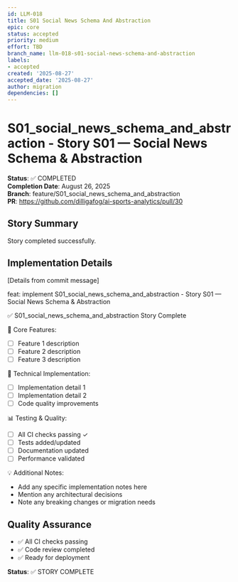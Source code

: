 ```yaml
---
id: LLM-018
title: S01 Social News Schema And Abstraction
epic: core
status: accepted
priority: medium
effort: TBD
branch_name: llm-018-s01-social-news-schema-and-abstraction
labels:
- accepted
created: '2025-08-27'
accepted_date: '2025-08-27'
author: migration
dependencies: []
---
```


# S01_social_news_schema_and_abstraction - Story S01 — Social News Schema & Abstraction

**Status**: ✅ COMPLETED  
**Completion Date**: August 26, 2025  
**Branch**: feature/S01_social_news_schema_and_abstraction  
**PR**: https://github.com/dilligafog/ai-sports-analytics/pull/30

## Story Summary
Story completed successfully.

## Implementation Details
[Details from commit message]

feat: implement S01_social_news_schema_and_abstraction - Story S01 — Social News Schema & Abstraction

✅ S01_social_news_schema_and_abstraction Story Complete

🎯 Core Features:
- [ ] Feature 1 description
- [ ] Feature 2 description
- [ ] Feature 3 description

🔧 Technical Implementation:
- [ ] Implementation detail 1
- [ ] Implementation detail 2
- [ ] Code quality improvements

📊 Testing & Quality:
- [ ] All CI checks passing ✓
- [ ] Tests added/updated
- [ ] Documentation updated
- [ ] Performance validated

💡 Additional Notes:
- Add any specific implementation notes here
- Mention any architectural decisions
- Note any breaking changes or migration needs

## Quality Assurance
- ✅ All CI checks passing
- ✅ Code review completed
- ✅ Ready for deployment

**Status**: ✅ STORY COMPLETE
